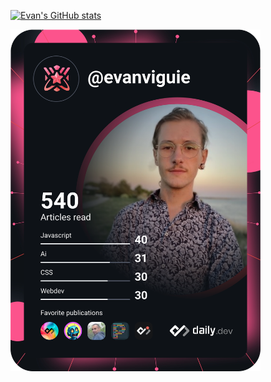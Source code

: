 [![Evan's GitHub stats](https://github-readme-stats.vercel.app/api?username=evanviguie)](https://github.com/evanviguie/github-readme-stats)

<a href="https://app.daily.dev/evanviguie"><img src="https://github.com/EvanViguie/EvanViguie/blob/main/devcard.svg" width="400" alt="Evan Viguié's Dev Card"/></a>
